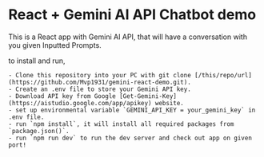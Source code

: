 # React + Gemini AI API Chatbot demo

This is a React app with Gemini AI API, that will have a conversation with you given Inputted Prompts.

to install and run,

    - Clone this repository into your PC with git clone [/this/repo/url](https://github.com/Mvp1931/gemini-react-demo.git).
    - Create an .env file to store your Gemini API key.
    - Download API key from Google [Get-Gemini-Key](https://aistudio.google.com/app/apikey) website.
    - set up environmental variable `GEMINI_API_KEY = your_gemini_key` in .env file.
    - run `npm install`, it will install all required packages from `package.json()`.
    - run `npm run dev` to run the dev server and check out app on given port!
